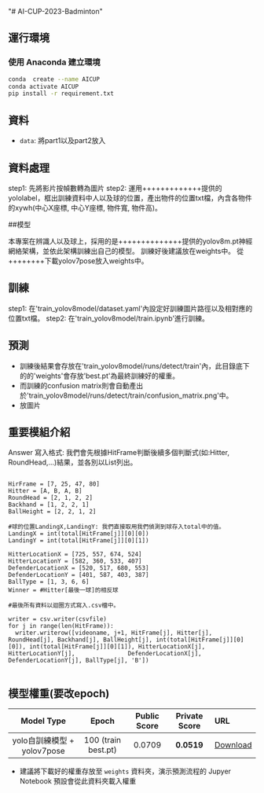 "# AI-CUP-2023-Badminton" 
## 運行環境

### 使用 Anaconda 建立環境

```bash
conda  create --name AICUP
conda activate AICUP
pip install -r requirement.txt
```

## 資料

- `data`: 將part1以及part2放入


## 資料處理

step1: 先將影片按幀數轉為圖片
step2: 運用+++++++++++++提供的yololabel，框出訓練資料中人以及球的位置，產出物件的位置txt檔，內含各物件的xywh(中心X座標, 中心Y座標, 物件寬, 物件高)。


##模型

本專案在辨識人以及球上，採用的是++++++++++++++提供的yolov8m.pt神經網絡架構，並依此架構訓練出自己的模型。
訓練好後建議放在weights中。
從++++++++下載yolov7pose放入weights中。

## 訓練

step1: 在'train_yolov8model/dataset.yaml'內設定好訓練圖片路徑以及相對應的位置txt檔。
step2: 在'train_yolov8model/train.ipynb'進行訓練。

## 預測

- 訓練後結果會存放在'train_yolov8model/runs/detect/train'內，此目錄底下的的'weights'會存放'best.pt'為最終訓練好的權重。
- 而訓練的confusion matrix則會自動產出於'train_yolov8model/runs/detect/train/confusion_matrix.png'中。
- 放圖片


## 重要模組介紹

Answer 寫入格式: 我們會先根據HitFrame判斷後續多個判斷式(如:Hitter, RoundHead,...)結果，並各別以List列出。
```python3

HirFrame = [7, 25, 47, 80]
Hitter = [A, B, A, B]
RoundHead = [2, 1, 2, 2]
Backhand = [1, 2, 2, 1]
BallHeight = [2, 2, 1, 2]

#球的位置LandingX,LandingY: 我們直接取用我們偵測到球存入total中的值。
LandingX = int(total[HitFrame[j]][0][0])
LandingY = int(total[HitFrame[j]][0][1])

HitterLocationX = [725, 557, 674, 524]
HitterLocationY = [582, 360, 533, 407]
DefenderLocationX = [520, 517, 680, 553]
DefenderLocationY = [401, 587, 403, 387]
BallType = [1, 3, 6, 6]
Winner = #Hitter[最後一球]的相反球

#最後所有資料以迴圈方式寫入.csv檔中。

writer = csv.writer(csvfile)
for j in range(len(HitFrame)):
  writer.writerow([videoname, j+1, HitFrame[j], Hitter[j], RoundHead[j], Backhand[j], BallHeight[j], int(total[HitFrame[j]][0][0]), int(total[HitFrame[j]][0][1]), HitterLocationX[j], HitterLocationY[j],               DefenderLocationX[j], DefenderLocationY[j], BallType[j], 'B'])
                    
```

## 模型權重(要改epoch)

|           Model Type            |   Epoch              | Public Score | Private Score | URL                                                                           
| :-----------------------------: | :------------------: | :----------: | :-----------: | :------------------------------------------------------------------------------------------------------ |
|    yolo自訓練模型 + yolov7pose   | 100 (train best.pt)  |   0.0709   | **0.0519**  | [Download](https://github.com/ShinoharaHare/AI-CUP-2022-Fall-NLP/releases/download/v0.0.0/s-sp-lstm.pt) |

- 建議將下載好的權重存放至 `weights` 資料夾，演示預測流程的 Jupyer Notebook 預設會從此資料夾載入權重

